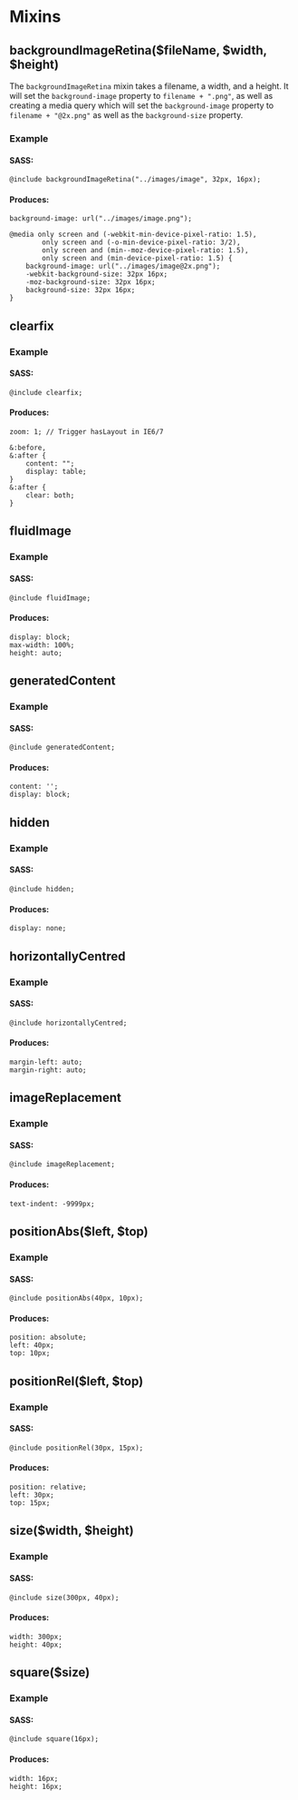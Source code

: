 Mixins
======

## backgroundImageRetina($fileName, $width, $height)

The `backgroundImageRetina` mixin takes a filename, a width, and a height. It will set the `background-image` property to `filename + ".png"`, as well as creating a media query which will set the `background-image` property to `filename + "@2x.png"` as well as the `background-size` property.

### Example

#### SASS:

    @include backgroundImageRetina("../images/image", 32px, 16px);

#### Produces:

    background-image: url("../images/image.png");
    
    @media only screen and (-webkit-min-device-pixel-ratio: 1.5),
            only screen and (-o-min-device-pixel-ratio: 3/2),
            only screen and (min--moz-device-pixel-ratio: 1.5),
            only screen and (min-device-pixel-ratio: 1.5) {
        background-image: url("../images/image@2x.png");
        -webkit-background-size: 32px 16px;
        -moz-background-size: 32px 16px;
        background-size: 32px 16px;
    }

## clearfix

### Example

#### SASS:

    @include clearfix;

#### Produces:

    zoom: 1; // Trigger hasLayout in IE6/7

    &:before,
    &:after {
        content: "";
        display: table;
    }
    &:after {
        clear: both;
    }

## fluidImage

### Example

#### SASS:

    @include fluidImage;

#### Produces:

    display: block;
    max-width: 100%;
    height: auto;

## generatedContent

### Example

#### SASS:

    @include generatedContent;

#### Produces:

    content: '';
    display: block;

## hidden

### Example

#### SASS:

    @include hidden;

#### Produces:

    display: none;

## horizontallyCentred

### Example

#### SASS:

    @include horizontallyCentred;

#### Produces:

    margin-left: auto;
    margin-right: auto;

## imageReplacement

### Example

#### SASS:

    @include imageReplacement;

#### Produces:

    text-indent: -9999px;

## positionAbs($left, $top)

### Example

#### SASS:

    @include positionAbs(40px, 10px);

#### Produces:

    position: absolute;
    left: 40px;
    top: 10px;

## positionRel($left, $top)

### Example

#### SASS:

    @include positionRel(30px, 15px);

#### Produces:

    position: relative;
    left: 30px;
    top: 15px;

## size($width, $height)

### Example

#### SASS:

    @include size(300px, 40px);

#### Produces:

    width: 300px;
    height: 40px;

## square($size)

### Example

#### SASS:

    @include square(16px);

#### Produces:

    width: 16px;
    height: 16px;
